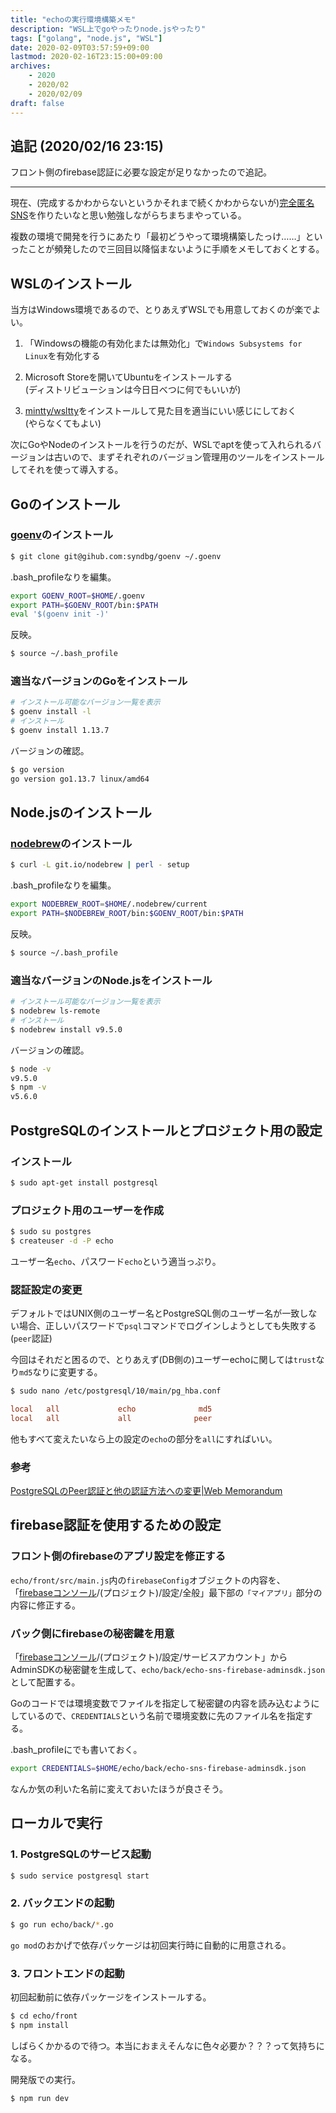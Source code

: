 ```yaml
---
title: "echoの実行環境構築メモ"
description: "WSL上でgoやったりnode.jsやったり"
tags: ["golang", "node.js", "WSL"]
date: 2020-02-09T03:57:59+09:00
lastmod: 2020-02-16T23:15:00+09:00
archives:
    - 2020
    - 2020/02
    - 2020/02/09
draft: false
---
```


## 追記 (2020/02/16 23:15)

フロント側のfirebase認証に必要な設定が足りなかったので追記。

---

現在、(完成するかわからないというかそれまで続くかわからないが)[完全匿名SNS](https://github.com/suihan74/echo)を作りたいなと思い勉強しながらちまちまやっている。

複数の環境で開発を行うにあたり「最初どうやって環境構築したっけ……」といったことが頻発したので三回目以降悩まないように手順をメモしておくとする。

## WSLのインストール

当方はWindows環境であるので、とりあえずWSLでも用意しておくのが楽でよい。

1. 「Windowsの機能の有効化または無効化」で`Windows Subsystems for Linux`を有効化する

2. Microsoft Storeを開いてUbuntuをインストールする  
   (ディストリビューションは今日日べつに何でもいいが)

3. [mintty/wsltty](https://github.com/mintty/wsltty)をインストールして見た目を適当にいい感じにしておく  
   (やらなくてもよい)

次にGoやNodeのインストールを行うのだが、WSLでaptを使って入れられるバージョンは古いので、まずそれぞれのバージョン管理用のツールをインストールしてそれを使って導入する。

## Goのインストール

### [goenv](https://github.com/syndbg/goenv)のインストール

```sh
$ git clone git@gihub.com:syndbg/goenv ~/.goenv
```

.bash_profileなりを編集。

```sh
export GOENV_ROOT=$HOME/.goenv
export PATH=$GOENV_ROOT/bin:$PATH
eval '$(goenv init -)'
```

反映。

```sh
$ source ~/.bash_profile
```

### 適当なバージョンのGoをインストール

```sh
# インストール可能なバージョン一覧を表示
$ goenv install -l
# インストール
$ goenv install 1.13.7
```

バージョンの確認。

```sh
$ go version
go version go1.13.7 linux/amd64
```

## Node.jsのインストール

### [nodebrew](https://github.com/hokaccha/nodebrew)のインストール

```sh
$ curl -L git.io/nodebrew | perl - setup
```

.bash_profileなりを編集。

```sh
export NODEBREW_ROOT=$HOME/.nodebrew/current
export PATH=$NODEBREW_ROOT/bin:$GOENV_ROOT/bin:$PATH
```

反映。

```sh
$ source ~/.bash_profile
```

### 適当なバージョンのNode.jsをインストール

```sh
# インストール可能なバージョン一覧を表示
$ nodebrew ls-remote
# インストール
$ nodebrew install v9.5.0
```

バージョンの確認。

```sh
$ node -v
v9.5.0
$ npm -v
v5.6.0
```

## PostgreSQLのインストールとプロジェクト用の設定

### インストール

```sh
$ sudo apt-get install postgresql
```

### プロジェクト用のユーザーを作成

```sh
$ sudo su postgres
$ createuser -d -P echo
```

ユーザー名`echo`、パスワード`echo`という適当っぷり。

### 認証設定の変更

デフォルトではUNIX側のユーザー名とPostgreSQL側のユーザー名が一致しない場合、正しいパスワードで`psql`コマンドでログインしようとしても失敗する(`peer`認証)

今回はそれだと困るので、とりあえず(DB側の)ユーザーechoに関しては`trust`なり`md5`なりに変更する。

```sh
$ sudo nano /etc/postgresql/10/main/pg_hba.conf
```

```conf {linenos=table, linenostart=90}
local   all             echo              md5
local   all             all              peer
```

他もすべて変えたいなら上の設定の`echo`の部分を`all`にすればいい。

### 参考

[PostgreSQLのPeer認証と他の認証方法への変更|Web Memorandum](http://www.utsushiiro.jp/blog/archives/327)

## firebase認証を使用するための設定

### フロント側のfirebaseのアプリ設定を修正する

`echo/front/src/main.js`内の`firebaseConfig`オブジェクトの内容を、  
「[firebaseコンソール](https://console.firebase.google.com/)/(プロジェクト)/設定/全般」最下部の`「マイアプリ」`部分の内容に修正する。

### バック側にfirebaseの秘密鍵を用意

「[firebaseコンソール](https://console.firebase.google.com/)/(プロジェクト)/設定/サービスアカウント」からAdminSDKの秘密鍵を生成して、`echo/back/echo-sns-firebase-adminsdk.json`として配置する。

Goのコードでは環境変数でファイルを指定して秘密鍵の内容を読み込むようにしているので、`CREDENTIALS`という名前で環境変数に先のファイル名を指定する。

.bash_profileにでも書いておく。

```sh
export CREDENTIALS=$HOME/echo/back/echo-sns-firebase-adminsdk.json
```

なんか気の利いた名前に変えておいたほうが良さそう。

## ローカルで実行

### 1. PostgreSQLのサービス起動

```sh
$ sudo service postgresql start
```

### 2. バックエンドの起動

```sh
$ go run echo/back/*.go
```

`go mod`のおかげで依存パッケージは初回実行時に自動的に用意される。

### 3. フロントエンドの起動

初回起動前に依存パッケージをインストールする。

```sh
$ cd echo/front
$ npm install
```

しばらくかかるので待つ。本当におまえそんなに色々必要か？？？って気持ちになる。

開発版での実行。

```sh
$ npm run dev
```
